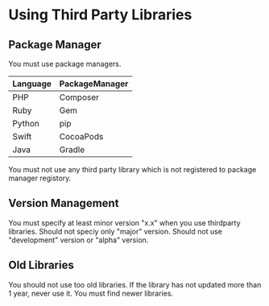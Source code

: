 # Using Third Party Libraries

## Package Manager

You must use package managers.

| Language | PackageManager |
|:---------|:---------------|
| PHP      | Composer       |
| Ruby     | Gem            |
| Python   | pip            |
| Swift    | CocoaPods      |
| Java     | Gradle         |

You must not use any third party library which is not registered to package manager registory.

## Version Management

You must specify at least minor version "x.x" when you use thirdparty libraries. Should not speciy only "major" version.
Should not use "development" version or "alpha" version.

## Old Libraries

You should not use too old libraries. If the library has not updated more than 1 year, never use it. You must find newer libraries.


